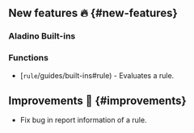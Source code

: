 ## New features :fire: {#new-features}

### Aladino Built-ins

### Functions
- [`rule`/guides/built-ins#rule) - Evaluates a rule.

## Improvements :rocket: {#improvements}

- Fix bug in report information of a rule.